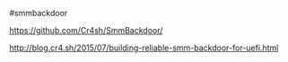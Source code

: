 #smmbackdoor

https://github.com/Cr4sh/SmmBackdoor/

http://blog.cr4.sh/2015/07/building-reliable-smm-backdoor-for-uefi.html
